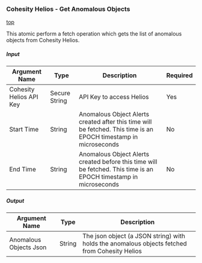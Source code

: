 ### <a name="get-anomalous-objects"></a> Cohesity Helios - Get Anomalous Objects 
[top](#Cisco-SecureX-Integration)

This atomic perform a fetch operation which gets the list of anomalous objects from Cohesity Helios. 

##### Input

| **Argument Name** | **Type** | **Description** | **Required** |
| --- | --- |--- | --- |
| Cohesity Helios API Key | Secure String | API Key to access Helios | Yes | 
| Start Time | String | Anomalous Object Alerts created after this time will be fetched. This time is an EPOCH timestamp in microseconds   | No | 
| End Time | String | Anomalous Object Alerts created before this time will be fetched. This time is an EPOCH timestamp in microseconds | No | 

##### Output

| **Argument Name** | **Type** | **Description** |
| --- | --- | --- |
| Anomalous Objects Json | String  | The json object (a JSON string) with holds the anomalous objects fetched from Cohesity Helios | 